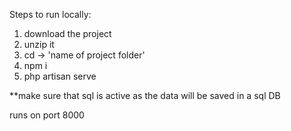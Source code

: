 Steps to run locally:

1. download the project
2. unzip it
3. cd -> 'name of project folder'
4. npm i
5. php artisan serve

\*\*make sure that sql is active as the data will be saved in a sql DB

runs on port 8000
